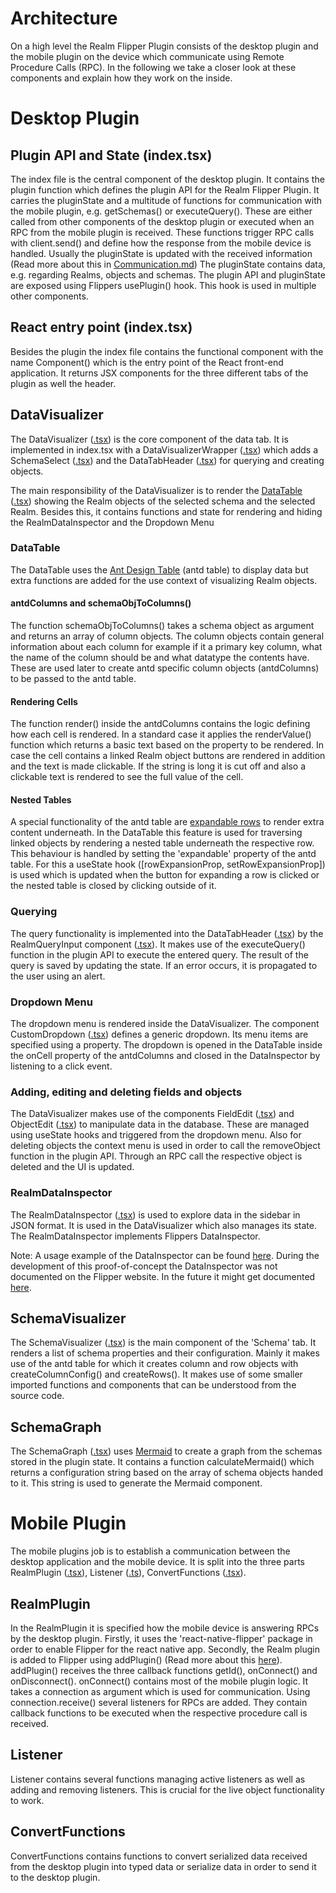 # Architecture

On a high level the Realm Flipper Plugin consists of the desktop plugin and the mobile plugin on the device which communicate using Remote Procedure Calls (RPC). In the following we take a closer look at these components and explain how they work on the inside.

# Desktop Plugin

## Plugin API and State (index.tsx)

The index file is the central component of the desktop plugin. It contains the plugin function which defines the plugin API for the Realm Flipper Plugin. It carries the pluginState and a multitude of functions for communication with the mobile plugin, e.g. getSchemas() or executeQuery(). These are either called from other components of the desktop plugin or executed when an RPC from the mobile plugin is received. These functions trigger RPC calls with client.send() and define how the response from the mobile device is handled. Usually the pluginState is updated with the received information (Read more about this in [Communication.md](Communication.md))
The pluginState contains data, e.g. regarding Realms, objects and schemas. The plugin API and pluginState are exposed using Flippers usePlugin() hook. This hook is used in multiple other components.

## React entry point (index.tsx)

Besides the plugin the index file contains the functional component with the name Component() which is the entry point of the React front-end application. It returns JSX components for the three different tabs of the plugin as well the header.

## DataVisualizer

The DataVisualizer ([.tsx](../flipper-plugin-realm/src/pages/DataVisualizer.tsx)) is the core component of the data tab. It is implemented in index.tsx with a DataVisualizerWrapper ([.tsx](../flipper-plugin-realm/src/components/DataVisualizerWrapper.tsx)) which adds a SchemaSelect ([.tsx](../flipper-plugin-realm/src/components/SchemaSelect.tsx)) and the DataTabHeader ([.tsx](../flipper-plugin-realm/src/components/DataTabHeader.tsx)) for querying and creating objects.

The main responsibility of the DataVisualizer is to render the [DataTable](#datatable) ([.tsx](../flipper-plugin-realm/src/components/DataTable.tsx)) showing the Realm objects of the selected schema and the selected Realm. Besides this, it contains functions and state for rendering and hiding the RealmDataInspector and the Dropdown Menu

### DataTable

The DataTable uses the [Ant Design Table](https://ant.design/components/table/) (antd table) to display data but extra functions are added for the use context of visualizing Realm objects.

#### antdColumns and schemaObjToColumns()

The function schemaObjToColumns() takes a schema object as argument and returns an array of column objects. The column objects contain general information about each column for example if it a primary key column, what the name of the column should be and what datatype the contents have. These are used later to create antd specific column objects (antdColumns) to be passed to the antd table.

#### Rendering Cells

The function render() inside the antdColumns contains the logic defining how each cell is rendered. In a standard case it applies the renderValue() function which returns a basic text based on the property to be rendered. In case the cell contains a linked Realm object buttons are rendered in addition and the text is made clickable. If the string is long it is cut off and also a clickable text is rendered to see the full value of the cell.

#### Nested Tables

A special functionality of the antd table are [expandable rows](https://ant.design/components/table/#components-table-demo-expand) to render extra content underneath. In the DataTable this feature is used for traversing linked objects by rendering a nested table underneath the respective row. This behaviour is handled by setting the 'expandable' property of the antd table. For this a useState hook ([rowExpansionProp, setRowExpansionProp]) is used which is updated when the button for expanding a row is clicked or the nested table is closed by clicking outside of it.

### Querying

The query functionality is implemented into the DataTabHeader ([.tsx](../flipper-plugin-realm/src/components/DataTabHeader.tsx)) by the RealmQueryInput component ([.tsx](../flipper-plugin-realm/src/components/Query.tsx)). It makes use of the executeQuery() function in the plugin API to execute the entered query. The result of the query is saved by updating the state. If an error occurs, it is propagated to the user using an alert.

### Dropdown Menu

The dropdown menu is rendered inside the DataVisualizer. The component CustomDropdown ([.tsx](../flipper-plugin-realm/src/components/CustomDropdown.tsx)) defines a generic dropdown. Its menu items are specified using a property. The dropdown is opened in the DataTable inside the onCell property of the antdColumns and closed in the DataInspector by listening to a click event.

### Adding, editing and deleting fields and objects

The DataVisualizer makes use of the components FieldEdit ([.tsx](../flipper-plugin-realm/src/components/objectManipulation/FieldEdit.tsx)) and ObjectEdit ([.tsx](../flipper-plugin-realm/src/components/objectManipulation/ObjectEdit.tsx)) to manipulate data in the database. These are managed using useState hooks and triggered from the dropdown menu.
Also for deleting objects the context menu is used in order to call the removeObject function in the plugin API. Through an RPC call the respective object is deleted and the UI is updated.

### RealmDataInspector

The RealmDataInspector ([.tsx](../flipper-plugin-realm/src/components/RealmDataInspector.tsx)) is used to explore data in the sidebar in JSON format. It is used in the DataVisualizer which also manages its state. The RealmDataInspector implements Flippers DataInspector.

Note:
A usage example of the DataInspector can be found [here](https://fbflipper.com/docs/tutorial/js-custom/). During the development of this proof-of-concept the DataInspector was not documented on the Flipper website. In the future it might get documented [here](https://fbflipper.com/docs/extending/flipper-plugin/#datainspector).

## SchemaVisualizer

The SchemaVisualizer ([.tsx](../flipper-plugin-realm/src/pages/SchemaVisualizer.tsx)) is the main component of the 'Schema' tab. It renders a list of schema properties and their configuration. Mainly it makes use of the antd table for which it creates column and row objects with createColumnConfig() and createRows().
It makes use of some smaller imported functions and components that can be understood from the source code.

## SchemaGraph

The SchemaGraph ([.tsx](../flipper-plugin-realm/src/pages/SchemaGraph.tsx)) uses [Mermaid](https://mermaid-js.github.io/mermaid) to create a graph from the schemas stored in the plugin state. It contains a function calculateMermaid() which returns a configuration string based on the array of schema objects handed to it. This string is used to generate the Mermaid component.

# Mobile Plugin

The mobile plugins job is to establish a communication between the desktop application and the mobile device. It is split into the three parts RealmPlugin ([.tsx](../realm-flipper-plugin-device/src/RealmPlugin.tsx)), Listener ([.ts](../realm-flipper-plugin-device/src/Listener.ts)), ConvertFunctions ([.tsx](../realm-flipper-plugin-device/src/ConvertFunctions.tsx)).

## RealmPlugin

In the RealmPlugin it is specified how the mobile device is answering RPCs by the desktop plugin. Firstly, it uses the 'react-native-flipper' package in order to enable Flipper for the react native app. Secondly, the Realm plugin is added to Flipper using addPlugin() (Read more about this [here](https://fbflipper.com/docs/tutorial/react-native/)). addPlugin() receives the three callback functions getId(), onConnect() and onDisconnect(). onConnect() contains most of the mobile plugin logic. It takes a connection as argument which is used for communication. Using connection.receive() several listeners for RPCs are added. They contain callback functions to be executed when the respective procedure call is received.

## Listener

Listener contains several functions managing active listeners as well as adding and removing listeners. This is crucial for the live object functionality to work.

## ConvertFunctions

ConvertFunctions contains functions to convert serialized data received from the desktop plugin into typed data or serialize data in order to send it to the desktop plugin.